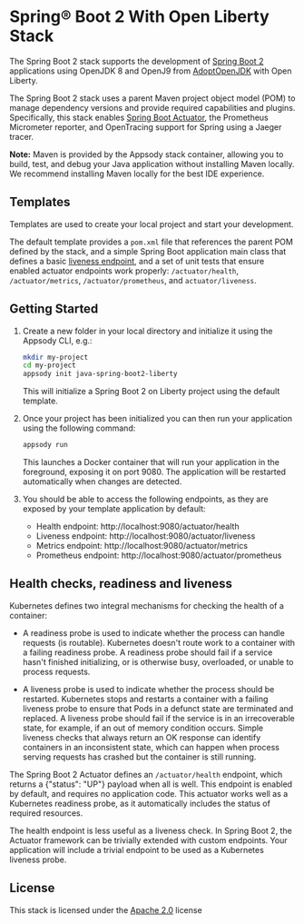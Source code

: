 # Spring® Boot 2 With Open Liberty Stack

The Spring Boot 2 stack supports the development of [Spring Boot 2](https://spring.io/projects/spring-boot) applications using OpenJDK 8 and OpenJ9 from [AdoptOpenJDK](https://adoptopenjdk.net/) with Open Liberty.

The Spring Boot 2 stack uses a parent Maven project object model (POM) to manage dependency versions and provide required capabilities and plugins. Specifically, this stack enables [Spring Boot Actuator](https://github.com/spring-projects/spring-boot/tree/master/spring-boot-project/spring-boot-actuator), the Prometheus Micrometer reporter, and OpenTracing support for Spring using a Jaeger tracer.

**Note:** Maven is provided by the Appsody stack container, allowing you to build, test, and debug your Java application without installing Maven locally. We recommend installing Maven locally for the best IDE experience.

## Templates

Templates are used to create your local project and start your development.

The default template provides a `pom.xml` file that references the parent POM defined by the stack, and a simple Spring Boot application main class that defines a basic [liveness endpoint](#health-checks-readiness-and-liveness), and a set of unit tests that ensure enabled actuator endpoints work properly: `/actuator/health`, `/actuator/metrics`, `/actuator/prometheus`, and `actuator/liveness`.

## Getting Started

1. Create a new folder in your local directory and initialize it using the Appsody CLI, e.g.:

    ```bash
    mkdir my-project
    cd my-project
    appsody init java-spring-boot2-liberty
    ```

    This will initialize a Spring Boot 2 on Liberty project using the default template.

1. Once your project has been initialized you can then run your application using the following command:

    ```bash
    appsody run
    ```

    This launches a Docker container that will run your application in the foreground, exposing it on port 9080. The application will be restarted automatically when changes are detected.

1. You should be able to access the following endpoints, as they are exposed by your template application by default:

    - Health endpoint: http://localhost:9080/actuator/health
    - Liveness endpoint: http://localhost:9080/actuator/liveness
    - Metrics endpoint: http://localhost:9080/actuator/metrics
    - Prometheus endpoint: http://localhost:9080/actuator/prometheus

## Health checks, readiness and liveness

Kubernetes defines two integral mechanisms for checking the health of a container:

* A readiness probe is used to indicate whether the process can handle requests (is routable). Kubernetes doesn't route work to a container with a failing readiness probe. A readiness probe should fail if a service hasn't finished initializing, or is otherwise busy, overloaded, or unable to process requests.

* A liveness probe is used to indicate whether the process should be restarted. Kubernetes stops and restarts a container with a failing liveness probe to ensure that Pods in a defunct state are terminated and replaced. A liveness probe should fail if the service is in an irrecoverable state, for example, if an out of memory condition occurs. Simple liveness checks that always return an OK response can identify containers in an inconsistent state, which can happen when process serving requests has crashed but the container is still running.

The Spring Boot 2 Actuator defines an `/actuator/health` endpoint, which returns a {"status": "UP"} payload when all is well. This endpoint is enabled by default, and requires no application code. This actuator works well as a Kubernetes readiness probe, as it automatically includes the status of required resources.

The health endpoint is less useful as a liveness check. In Spring Boot 2, the Actuator framework can be trivially extended with custom endpoints. Your application will include a trivial endpoint to be used as a Kubernetes liveness probe.

## License

This stack is licensed under the [Apache 2.0](./image/LICENSE) license
